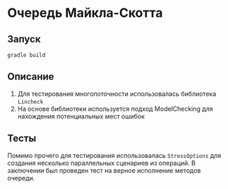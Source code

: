 # Очередь Майкла-Скотта

## Запуск

```
gradle build
```

## Описание

1. Для тестирования многопоточности использовалась библиотека `Lincheck`
2. На основе библиотеки используется подход ModelChecking для нахождения потенциальных мест ошибок

## Тесты
Помимо прочего для тестирования использовалась `StressOptions` для создания несколько параллельных сценариев из операций. В заключении был проведен тест на верное исполнение методов очереди.
